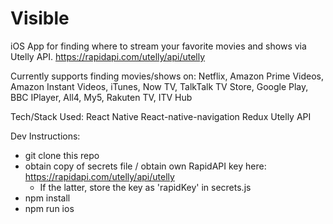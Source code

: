 # Visible

iOS App for finding where to stream your favorite movies and shows via Utelly API.
https://rapidapi.com/utelly/api/utelly

Currently supports finding movies/shows on: Netflix, Amazon Prime Videos, Amazon Instant Videos, iTunes, Now TV, TalkTalk TV Store, Google Play, BBC IPlayer, All4, My5, Rakuten TV, ITV Hub



Tech/Stack Used:
React Native
React-native-navigation
Redux
Utelly API



Dev Instructions:
- git clone this repo
- obtain copy of secrets file / obtain own RapidAPI key here: https://rapidapi.com/utelly/api/utelly
  - If the latter, store the key as 'rapidKey' in secrets.js
- npm install
- npm run ios

